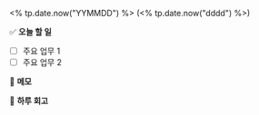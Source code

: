 <% tp.date.now("YYMMDD") %> (<% tp.date.now("dddd") %>)

✅ **오늘 할 일**
- [ ] 주요 업무 1  
- [ ] 주요 업무 2

📝 **메모**

🌙 **하루 회고**
